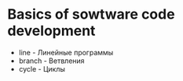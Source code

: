 # Basics of sowtware code development
- line - Линейные программы
- branch - Ветвления
- cycle - Циклы
